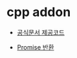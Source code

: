 # cpp addon

* [공식문서 제공코드](https://github.com/pjt3591oo/addon-sample/tree/master/official)

* [Promise 반환](https://github.com/pjt3591oo/addon-sample/tree/master/promise)